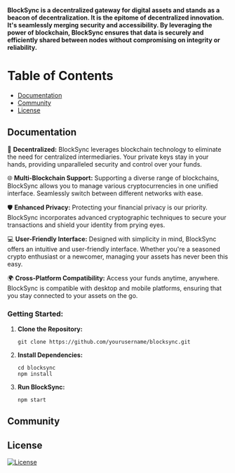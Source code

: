 **BlockSync is a decentralized gateway for digital assets and stands as a beacon of decentralization. It is the epitome of decentralized innovation. It's seamlessly merging security and accessibility. By leveraging the power of blockchain, BlockSync ensures that data is securely and efficiently shared between nodes without compromising on integrity or reliability.**


# Table of Contents
- [Documentation](#documentation)
- [Community](#community)
- [License](#license)


## Documentation

🔐 **Decentralized:**
BlockSync leverages blockchain technology to eliminate the need for centralized intermediaries. Your private keys stay in your hands, providing unparalleled security and control over your funds.

🌐 **Multi-Blockchain Support:**
Supporting a diverse range of blockchains, BlockSync allows you to manage various cryptocurrencies in one unified interface. Seamlessly switch between different networks with ease.

🛡️ **Enhanced Privacy:**
Protecting your financial privacy is our priority. BlockSync incorporates advanced cryptographic techniques to secure your transactions and shield your identity from prying eyes.

💻 **User-Friendly Interface:**
Designed with simplicity in mind, BlockSync offers an intuitive and user-friendly interface. Whether you're a seasoned crypto enthusiast or a newcomer, managing your assets has never been this easy.

🌍 **Cross-Platform Compatibility:**
Access your funds anytime, anywhere. BlockSync is compatible with desktop and mobile platforms, ensuring that you stay connected to your assets on the go.

### Getting Started:

1. **Clone the Repository:**
   ```
   git clone https://github.com/yourusername/blocksync.git
   ```

2. **Install Dependencies:**
   ```
   cd blocksync
   npm install
   ```

3. **Run BlockSync:**
   ```
   npm start
   ```

## Community

## License
[![License](https://img.shields.io/badge/license-Apache2.0-blue.svg)](LICENSE)
